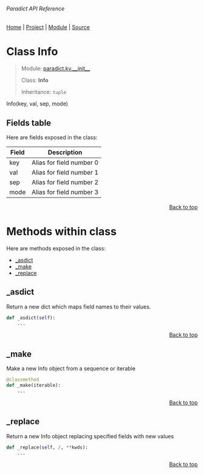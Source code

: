 ###### Paradict API Reference
[Home](/docs/api/README.md) | [Project](/README.md) | [Module](/docs/api/modules/paradict/kv/__init__/README.md) | [Source](/src/paradict/kv/__init__.py)

# Class Info
> Module: [paradict.kv.\_\_init\_\_](/docs/api/modules/paradict/kv/__init__/README.md)
>
> Class: **Info**
>
> Inheritance: `tuple`

Info(key, val, sep, mode)

## Fields table
Here are fields exposed in the class:

| Field | Description |
| --- | --- |
| key | Alias for field number 0 |
| val | Alias for field number 1 |
| sep | Alias for field number 2 |
| mode | Alias for field number 3 |

<p align="right"><a href="#paradict-api-reference">Back to top</a></p>

# Methods within class
Here are methods exposed in the class:
- [\_asdict](#_asdict)
- [\_make](#_make)
- [\_replace](#_replace)

## \_asdict
Return a new dict which maps field names to their values.

```python
def _asdict(self):
    ...
```

<p align="right"><a href="#paradict-api-reference">Back to top</a></p>

## \_make
Make a new Info object from a sequence or iterable

```python
@classmethod
def _make(iterable):
    ...
```

<p align="right"><a href="#paradict-api-reference">Back to top</a></p>

## \_replace
Return a new Info object replacing specified fields with new values

```python
def _replace(self, /, **kwds):
    ...
```

<p align="right"><a href="#paradict-api-reference">Back to top</a></p>
